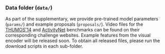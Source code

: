 ### Data folder (`data/`)

As part of the supplementary, we provide pre-trained model parameters (`params/`) and example proposals (`proposals/`).
Video files for the [THUMOS'14](http://crcv.ucf.edu/THUMOS14/) and [ActivityNet](http://activity-net.org) benchmarks can be found on their corresponding challenge websites.
Example features from the visual encoder will be released soon.
To obtain all released files, please run the download scripts in each sub-folder.
